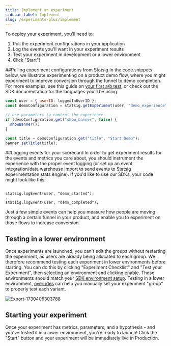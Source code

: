 ```yaml
---
title: Implement an experiment
sidebar_label: Implement
slug: /experiments-plus/implement
---
```


To deploy your experiment, you'll need to:
1. Pull the experiment configurations in your application
2. Log the events you'll want in your experiment results
3. Test your experiment in development or a lower environment
4. Click "Start"!

##Pulling experiment configurations from Statsig
In the code snippets below, we illustrate experimenting on a product demo flow, where you might experiment to improve conversion through the funnel to demo completion. For more examples, see this guide on [your first a/b test](/guides/abn-tests), or check out the SDK documentation for the languages you'll be using.

```js
const user = { userID: loggedInUserID };
const demoConfiguration = statsig.getExperiment(user, "demo_experience");

// use parameters to control the experience
if (demoConfiguration.get("show_banner", false) {
  showBanner();
}

const title = demoConfiguration.get("title", "Start Demo");
banner.setTitle(title);
```

##Logging events for your scorecard
In order to get experiment results for the events and metrics you care about, you should instrument the experience with the proper event logging (or set up an event integration/data warehouse import to send events to Statsig experimentation stats engine). If you'd like to use our SDKs, your code might look like this:

```

statsig.logEvent(user, "demo_started");
...
statsig.logEvent(user, "demo_completed");
```

Just a few simple events can help you measure how people are moving through a certain funnel in your product, and enable you to experiment on those flows to increase conversion.


## Testing in a lower environment
Once experiments are launched, you can't edit the groups without restarting the experiment, as users are already being allocated to each group. We therefore recommend testing each experiment in lower environments before starting. You can do this by clicking "Experiment Checklist" and "Test your Experiment", then selecting an environment and clicking enable. These environments should match your [SDK environment setup](/guides/using-environments/#configuring-environments). Testing in a lower environment, [overrides](/experiments-plus/overrides) can help you manually set your experiment "group" to properly test each variant.

![Export-1730405303788](https://github.com/user-attachments/assets/d5e87423-9763-4015-b579-e0d9c2a40e46)



## Starting your experiment
Once your experiment has metrics, parameters, and a hypothesis - and you've tested it in a lower environment, you're ready to launch! Click the "Start" button and your experiment will be immediately live in Production. 
